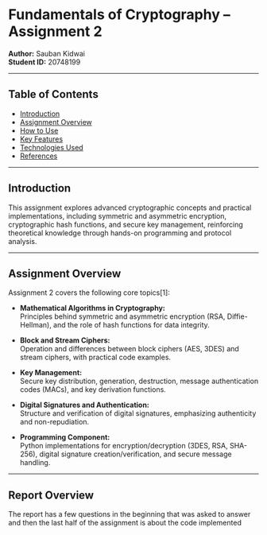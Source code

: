 # Fundamentals of Cryptography – Assignment 2

**Author:** Sauban Kidwai  
**Student ID:** 20748199  

---

## Table of Contents

- [Introduction](#introduction)
- [Assignment Overview](#assignment-overview)
- [How to Use](#how-to-use)
- [Key Features](#key-features)
- [Technologies Used](#technologies-used)
- [References](#references)

---

## Introduction

This assignment explores advanced cryptographic concepts and practical implementations, including symmetric and asymmetric encryption, cryptographic hash functions, and secure key management, reinforcing theoretical knowledge through hands-on programming and protocol analysis.

---

## Assignment Overview

Assignment 2 covers the following core topics[1]:

- **Mathematical Algorithms in Cryptography:**  
  Principles behind symmetric and asymmetric encryption (RSA, Diffie-Hellman), and the role of hash functions for data integrity.

- **Block and Stream Ciphers:**  
  Operation and differences between block ciphers (AES, 3DES) and stream ciphers, with practical code examples.

- **Key Management:**  
  Secure key distribution, generation, destruction, message authentication codes (MACs), and key derivation functions.

- **Digital Signatures and Authentication:**  
  Structure and verification of digital signatures, emphasizing authenticity and non-repudiation.

- **Programming Component:**  
  Python implementations for encryption/decryption (3DES, RSA, SHA-256), digital signature creation/verification, and secure message handling.

---
## Report Overview

The report has a few questions in the beginning that was asked to answer and then the last half of the assignment is about the code implemented

